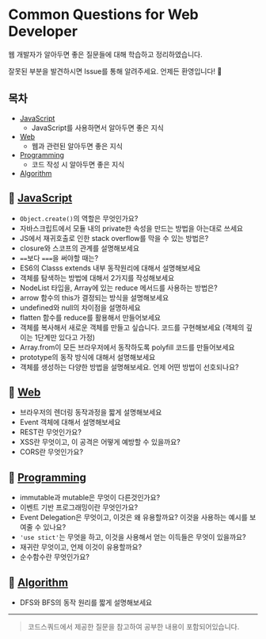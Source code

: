 # Common Questions for Web Developer

웹 개발자가 알아두면 좋은 질문들에 대해 학습하고 정리하였습니다.

잘못된 부분을 발견하시면 Issue를 통해 알려주세요. 언제든 환영입니다! 🙌 

## 목차
- [JavaScript](#JavaScript)
  - JavaScript를 사용하면서 알아두면 좋은 지식
- [Web](#Web)
  - 웹과 관련된 알아두면 좋은 지식
- [Programming](#Programming)
  - 코드 작성 시 알아두면 좋은 지식
- [Algorithm](#Algorithm)

## 🚩 [JavaScript](https://github.com/2ssue/common_questions_for_JS_Developer/tree/master/Javascript)

- `Object.create()`의 역할은 무엇인가요?
- 자바스크립트에서 모듈 내의 private한 속성을 만드는 방법을 아는대로 쓰세요
- JS에서 재귀호출로 인한 stack overflow를 막을 수 있는 방법은?
- closure와 스코프의 관계를 설명해보세요
- `==`보다 `===`을 써야할 때는?
- ES6의 Classs extends 내부 동작원리에 대해서 설명해보세요
- 객체를 탐색하는 방법에 대해서 2가지를 작성해보세요
- NodeList 타입을, Array에 있는 reduce 메서드를 사용하는 방법은?
- arrow 함수의 this가 결정되는 방식을 설명해보세요
- undefined와 null의 차이점을 설명하세요
- flatten 함수를 reduce를 활용해서 만들어보세요
- 객체를 복사해서 새로운 객체를 만들고 싶습니다. 코드를 구현해보세요 (객체의 깊이는 1단계만 있다고 가정)
- Array.from이 모든 브라우저에서 동작하도록 polyfill 코드를 만들어보세요
- prototype의 동작 방식에 대해서 설명해보세요
- 객체를 생성하는 다양한 방법을 설명해보세요. 언제 어떤 방법이 선호되나요?

## 🚩 [Web](https://github.com/2ssue/common_questions_for_JS_Developer/tree/master/Web)

- 브라우저의 렌더링 동작과정을 짧게 설명해보세요
- Event 객체에 대해서 설명해보세요
- REST란 무엇인가요?
- XSS란 무엇이고, 이 공격은 어떻게 예방할 수 있을까요?
- CORS란 무엇인가요?

## 🚩 [Programming](https://github.com/2ssue/common_questions_for_JS_Developer/tree/master/Programming)

- immutable과 mutable은 무엇이 다른것인가요?
- 이벤트 기반 프로그래밍이란 무엇인가요?
- Event Delegation은 무엇이고, 이것은 왜 유용할까요? 이것을 사용하는 예시를 보여줄 수 있나요?
- `'use stict'`는 무엇을 하고, 이것을 사용해서 얻는 이득들은 무엇이 있을까요?
- 재귀란 무엇이고, 언제 이것이 유용할까요?
- 순수함수란 무엇인가요?

## 🚩 [Algorithm](https://github.com/2ssue/common_questions_for_JS_Developer/tree/master/Algorithm)

- DFS와 BFS의 동작 원리를 짧게 설명해보세요 

___

> 코드스쿼드에서 제공한 질문을 참고하여 공부한 내용이 포함되어있습니다.  
